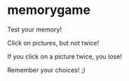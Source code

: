# memorygame

Test your memory!

Click on pictures, but not twice!

If you click on a picture twice, you lose!

Remember your choices! ;)